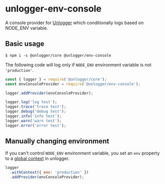 # unlogger-env-console
A console provider for [Unlogger](https://github.com/NOALVO/unlogger) which conditionally logs based on NODE_ENV variable.

## Basic usage
```
$ npm i -s @unlogger/core @unlogger/env-console 
```
The following code will log only if `NODE_ENV` environment variable is not `'production'`.
```javascript
const { logger } = require('@unlogger/core');
const envConsoleProvider = require('@unlogger/env-console');

logger.addProvider(envConsoleProvider);

logger.log('log test');
logger.trace('trace test');
logger.debug('debug test');
logger.info('info test');
logger.warn('warn test');
logger.error('error test');
```

## Manually changing environment

If you can't control `NODE_ENV` environment variable, you set an `env` property to a [global context](https://github.com/NOALVO/unlogger#global-context) in unlogger.

```javascript
logger
  .withContext({ env: 'production' })
  .addProvider(envConsoleProvider);
```
